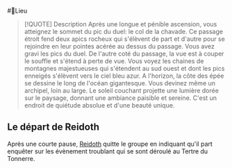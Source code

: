 #📍Lieu


> [!QUOTE] Description
> Après une longue et pénible ascension, vous atteignez le sommet du pic du duel: le col de la chavade. Ce passage étroit fend deux apics rocheux qui s'élèvent de part et d'autre pour se rejoindre en leur pointes acérée au dessus du passage. Vous avez gravi les pics du duel. De l'autre coté du passage, la vue est à couper le souffle et s'étend à perte de vue. Vous voyez les chaines de montagnes majestueuses qui s'étendent au sud ouest et dont les pics enneigés s'élèvent vers le ciel bleu azur. A l'horizon, la côte des épée se dessine le long de l'océan gigantesque. Vous devinez même un archipel, loin au large. Le soleil couchant projette une lumière dorée sur le paysage, donnant une ambiance paisible et sereine. C'est un endroit de quiétude absolue et d'une beauté unique.


## Le départ de Reidoth

Après une courte pause, [Reidoth](../PNJ/Reidoth.md) quitte le groupe en indiquant qu'il part enquêter sur les évènement troublant qui se sont déroulé au Tertre du Tonnerre.

